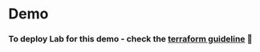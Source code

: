 # Demo
### To deploy Lab for this demo - check the [terraform guideline](../../TERRAFORM-GUIDE.md) 📖
